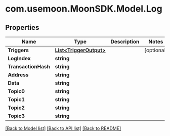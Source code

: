 # com.usemoon.MoonSDK.Model.Log

## Properties

| Name                | Type                                         | Description | Notes       |
| ------------------- | -------------------------------------------- | ----------- | ----------- |
| **Triggers**        | [**List\<TriggerOutput>**](TriggerOutput.md) |             | \[optional] |
| **LogIndex**        | **string**                                   |             |             |
| **TransactionHash** | **string**                                   |             |             |
| **Address**         | **string**                                   |             |             |
| **Data**            | **string**                                   |             |             |
| **Topic0**          | **string**                                   |             |             |
| **Topic1**          | **string**                                   |             |             |
| **Topic2**          | **string**                                   |             |             |
| **Topic3**          | **string**                                   |             |             |

[\[Back to Model list\]](./#documentation-for-models) [\[Back to API list\]](./#documentation-for-api-endpoints) [\[Back to README\]](./)
